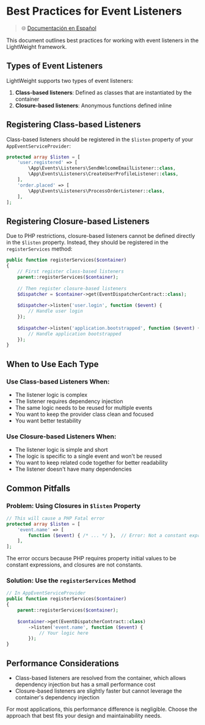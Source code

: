 # Best Practices for Event Listeners

> 🌐 [Documentación en Español](../es/event-listener-best-practices.md)

This document outlines best practices for working with event listeners in the LightWeight framework.

## Types of Event Listeners

LightWeight supports two types of event listeners:

1. **Class-based listeners**: Defined as classes that are instantiated by the container
2. **Closure-based listeners**: Anonymous functions defined inline

## Registering Class-based Listeners

Class-based listeners should be registered in the `$listen` property of your `AppEventServiceProvider`:

```php
protected array $listen = [
    'user.registered' => [
        \App\Events\Listeners\SendWelcomeEmailListener::class,
        \App\Events\Listeners\CreateUserProfileListener::class,
    ],
    'order.placed' => [
        \App\Events\Listeners\ProcessOrderListener::class,
    ],
];
```

## Registering Closure-based Listeners

Due to PHP restrictions, closure-based listeners cannot be defined directly in the `$listen` property. Instead, they should be registered in the `registerServices` method:

```php
public function registerServices($container)
{
    // First register class-based listeners
    parent::registerServices($container);
    
    // Then register closure-based listeners
    $dispatcher = $container->get(EventDispatcherContract::class);
    
    $dispatcher->listen('user.login', function ($event) {
        // Handle user login
    });
    
    $dispatcher->listen('application.bootstrapped', function ($event) {
        // Handle application bootstrapped
    });
}
```

## When to Use Each Type

### Use Class-based Listeners When:

- The listener logic is complex
- The listener requires dependency injection
- The same logic needs to be reused for multiple events
- You want to keep the provider class clean and focused
- You want better testability

### Use Closure-based Listeners When:

- The listener logic is simple and short
- The logic is specific to a single event and won't be reused
- You want to keep related code together for better readability
- The listener doesn't have many dependencies

## Common Pitfalls

### Problem: Using Closures in `$listen` Property

```php
// This will cause a PHP Fatal error
protected array $listen = [
    'event.name' => [
        function ($event) { /* ... */ },  // Error: Not a constant expression
    ],
];
```

The error occurs because PHP requires property initial values to be constant expressions, and closures are not constants.

### Solution: Use the `registerServices` Method

```php
// In AppEventServiceProvider
public function registerServices($container)
{
    parent::registerServices($container);
    
    $container->get(EventDispatcherContract::class)
        ->listen('event.name', function ($event) {
            // Your logic here
        });
}
```

## Performance Considerations

- Class-based listeners are resolved from the container, which allows dependency injection but has a small performance cost
- Closure-based listeners are slightly faster but cannot leverage the container's dependency injection

For most applications, this performance difference is negligible. Choose the approach that best fits your design and maintainability needs.

